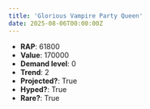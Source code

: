```yaml
---
title: 'Glorious Vampire Party Queen'
date: 2025-08-06T00:00:00Z
---
```

- **RAP**: 61800
- **Value**: 170000
- **Demand level**: 0
- **Trend**: 2
- **Projected?**: True
- **Hyped?**: True
- **Rare?**: True
